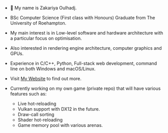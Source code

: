 - 👋 My name is Zakariya Oulhadj.
- BSc Computer Science (First class with Honours) Graduate from The University of Roehampton.
- My main interest is in Low-level software and hardware architecture with a particular focus on optimisation.
- Also interested in rendering engine architecture, computer graphics and GPUs.
- Experience in C/C++, Python, Full-stack web development, command line on both Windows and macOS/Linux.
- Visit [My Website](https://zakariyaoulhadj.com) to find out more.

- Currently working on my own game (private repo) that will have various features such as:
    - Live hot-reloading
    - Vulkan support with DX12 in the future.
    - Draw-call sorting
    - Shader hot-reloading
    - Game memory pool with various arenas.
    
